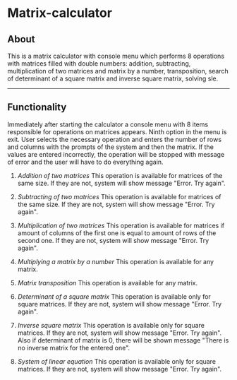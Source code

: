 # Matrix-calculator

## About
This is a matrix calculator with console menu which performs 8 operations with matriсes filled with double numbers: addition, subtracting, multiplication of two matriсes and matrix by a number, transposition, search of determinant of a square matrix and inverse square matrix, solving sle.
***

## Functionality

Immediately after starting the calculator a console menu with 8 items responsible for operations on matrices appears. Ninth option in the menu is exit. User selects the necessary operation and enters the number of rows and columns with the prompts of the system and then the matrix. If the values are entered incorrectly, the operation will be stopped with message of error and the user will have to do everything again.

1. _Addition of two matrices_ 
This operation is available for matrices of the same size. If they are not, system will show message "Error. Try again".

2. _Subtracting of two matrices_
This operation is available for matrices of the same size. If they are not, system will show message "Error. Try again".

3. _Multiplication of two matrices_
This operation is available for matrices if amount of columns of the first one is equal to amount of rows of the second one. If they are not, system will show message "Error. Try again".

4. _Multiplying a matrix by a number_
This operation is available for any matrix.

5. _Matrix transposition_
This operation is available for any matrix.

6. _Determinant of a square matrix_
This operation is available only for square matrices. If they are not, system will show message "Error. Try again".

7. _Inverse square matrix_
This operation is available only for square matrices. If they are not, system will show message "Error. Try again". Also if determinant of matrix is 0, there will be shown message "There is no inverse matrix for the entered one".

8. _System of linear equation_
This operation is available only for square matrices. If they are not, system will show message "Error. Try again".